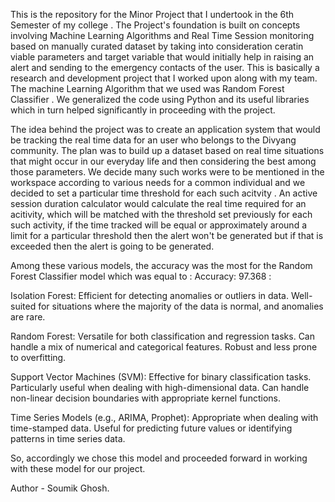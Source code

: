 This is the repository for the Minor Project that I undertook in the 6th Semester of my college .
The Project's foundation is built on concepts involving Machine Learning Algorithms and Real Time Session monitoring
based on manually curated dataset by taking into consideration ceratin viable parameters and target variable that would initially help in 
raising an alert and sending to the emergency contacts of the user. This is basically a research and development project that I worked upon 
along with my team. The machine Learning Algorithm that we used was Random Forest Classifier . We generalized the code using Python and its useful libraries 
which in turn helped significantly in proceeding with the project.

The idea behind the project was to create an application system that would be tracking the real time data for an user who belongs to the Divyang community. 
The plan was to build up a dataset based on real time situations that might occur in our everyday life and then considering the best among those parameters.
We decide many such works were to be mentioned in the workspace according to various needs for a common individual and we decided to set a particular time threshold 
for each such acitvity . An active session duration calculator would calculate the real time required for an acitivity, which will be matched with the threshold set previously
for each such activity, if the time tracked will be equal or approximately around a limit for  a particular threshold then the alert won't be generated but if that is exceeded
then the alert is going to be generated.

Among these various models, the accuracy was the most for the Random Forest Classifier model which was equal to : Accuracy: 97.368   : 

Isolation Forest:
Efficient for detecting anomalies or outliers in data.
Well-suited for situations where the majority of the data is normal, and anomalies are rare.

Random Forest:
Versatile for both classification and regression tasks.
Can handle a mix of numerical and categorical features.
Robust and less prone to overfitting.

Support Vector Machines (SVM):
Effective for binary classification tasks.
Particularly useful when dealing with high-dimensional data.
Can handle non-linear decision boundaries with appropriate kernel functions.

Time Series Models (e.g., ARIMA, Prophet):
Appropriate when dealing with time-stamped data.
Useful for predicting future values or identifying patterns in time series data.


So, accordingly we chose this model and proceeded forward in working with these model for our project.



Author - Soumik Ghosh.

